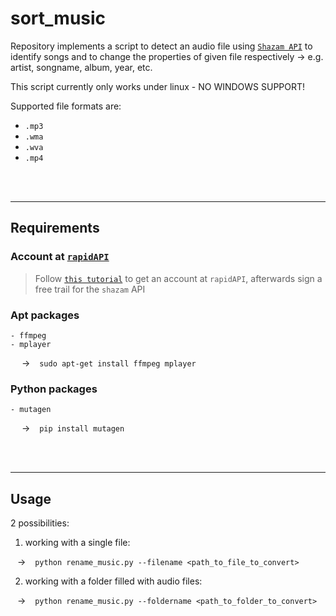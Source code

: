 # sort_music

Repository implements a script to detect an audio file using <a href="https://rapidapi.com/apidojo/api/shazam/" target="_blank">`Shazam API`</a> to identify songs and to change the properties of given file respectively -> e.g. artist, songname, album, year, etc.

This script currently only works under linux - NO WINDOWS SUPPORT!

Supported file formats are:

- `.mp3`
- `.wma`
- `.wva`
- `.mp4`

<br></br>

---

## Requirements

### Account at <a href="https://rapidapi.com/" target="_blank">`rapidAPI`</a>

> Follow <a href="https://rapidapi.com/blog/shazam-api-java-python-php-ruby-javascript-examples/" target="_blank">`this tutorial`</a> to get an account at `rapidAPI`, afterwards sign a free trail for the `shazam` API

### Apt packages

    - ffmpeg
    - mplayer

&emsp; &rightarrow; &ensp; `sudo apt-get install ffmpeg mplayer`

### Python packages

    - mutagen

&emsp; &rightarrow; &ensp; `pip install mutagen`

<br></br>

---

## Usage

2 possibilities:

1. working with a single file:

&ensp; &rightarrow; &ensp; `python rename_music.py --filename <path_to_file_to_convert>`

2. working with a folder filled with audio files:

&ensp; &rightarrow; &ensp; `python rename_music.py --foldername <path_to_folder_to_convert>`